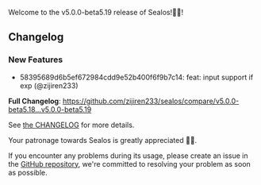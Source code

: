 Welcome to the v5.0.0-beta5.19 release of Sealos!🎉🎉!



## Changelog
### New Features
* 58395689d6b5ef672984cdd9e52b400f6f9b7c14: feat: input support if exp (@zijiren233)

**Full Changelog**: https://github.com/zijiren233/sealos/compare/v5.0.0-beta5.18...v5.0.0-beta5.19

See [the CHANGELOG](https://github.com/zijiren233/sealos/blob/main/CHANGELOG/CHANGELOG.md) for more details.

Your patronage towards Sealos is greatly appreciated 🎉🎉.

If you encounter any problems during its usage, please create an issue in the [GitHub repository](https://github.com/zijiren233/sealos), we're committed to resolving your problem as soon as possible.
